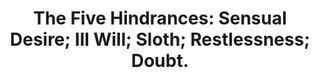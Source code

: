 ---
title: "The Five Hindrances: Sensual Desire; Ill Will; Sloth; Restlessness; Doubt."
tags: buddhism
buddhistidea: true
order: 9
---